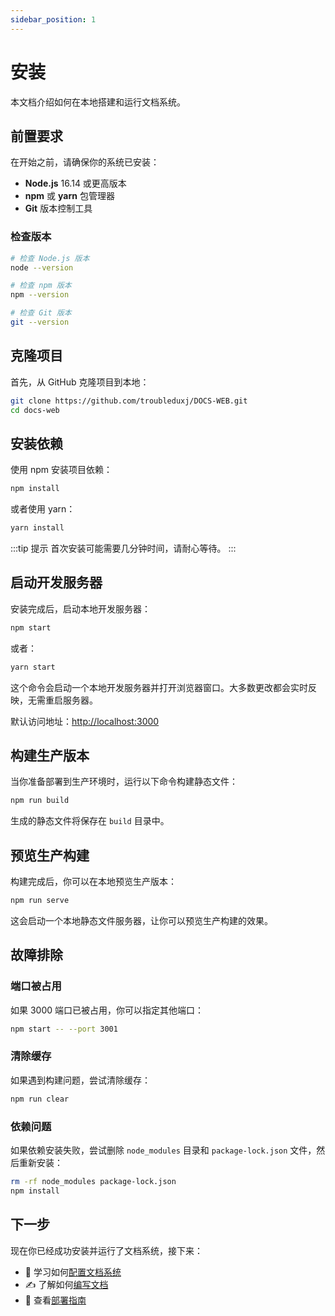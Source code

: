 ```yaml
---
sidebar_position: 1
---
```


# 安装

本文档介绍如何在本地搭建和运行文档系统。

## 前置要求

在开始之前，请确保你的系统已安装：

- **Node.js** 16.14 或更高版本
- **npm** 或 **yarn** 包管理器
- **Git** 版本控制工具

### 检查版本

```bash
# 检查 Node.js 版本
node --version

# 检查 npm 版本
npm --version

# 检查 Git 版本
git --version
```

## 克隆项目

首先，从 GitHub 克隆项目到本地：

```bash
git clone https://github.com/troubleduxj/DOCS-WEB.git
cd docs-web
```

## 安装依赖

使用 npm 安装项目依赖：

```bash
npm install
```

或者使用 yarn：

```bash
yarn install
```

:::tip 提示
首次安装可能需要几分钟时间，请耐心等待。
:::

## 启动开发服务器

安装完成后，启动本地开发服务器：

```bash
npm start
```

或者：

```bash
yarn start
```

这个命令会启动一个本地开发服务器并打开浏览器窗口。大多数更改都会实时反映，无需重启服务器。

默认访问地址：[http://localhost:3000](http://localhost:3000)

## 构建生产版本

当你准备部署到生产环境时，运行以下命令构建静态文件：

```bash
npm run build
```

生成的静态文件将保存在 `build` 目录中。

## 预览生产构建

构建完成后，你可以在本地预览生产版本：

```bash
npm run serve
```

这会启动一个本地静态文件服务器，让你可以预览生产构建的效果。

## 故障排除

### 端口被占用

如果 3000 端口已被占用，你可以指定其他端口：

```bash
npm start -- --port 3001
```

### 清除缓存

如果遇到构建问题，尝试清除缓存：

```bash
npm run clear
```

### 依赖问题

如果依赖安装失败，尝试删除 `node_modules` 目录和 `package-lock.json` 文件，然后重新安装：

```bash
rm -rf node_modules package-lock.json
npm install
```

## 下一步

现在你已经成功安装并运行了文档系统，接下来：

- 📝 学习如何[配置文档系统](./configuration.md)
- ✍️ 了解如何[编写文档](../guides/writing-docs.md)
- 🚀 查看[部署指南](../guides/deployment.md)

